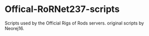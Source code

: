 # Offical-RoRNet237-scripts
Scripts used by the Official Rigs of Rods servers. original scripts by Neorej16.
